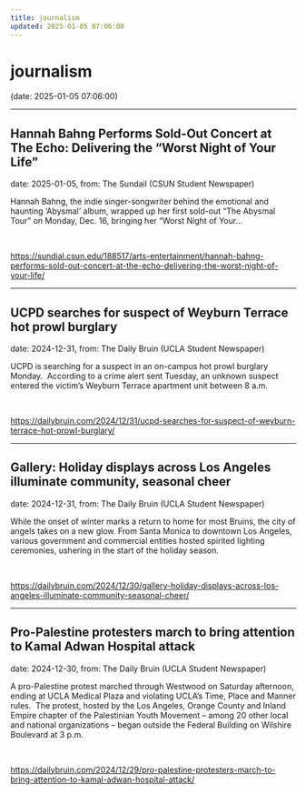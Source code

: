 ```yaml
---
title: journalism
updated: 2025-01-05 07:06:00
---
```


# journalism

(date: 2025-01-05 07:06:00)

---

## Hannah Bahng Performs Sold-Out Concert at The Echo: Delivering the “Worst Night of Your Life”

date: 2025-01-05, from: The Sundail (CSUN Student Newspaper)

Hannah Bahng, the indie singer-songwriter behind the emotional and haunting ‘Abysmal’ album, wrapped up her first sold-out “The Abysmal Tour” on Monday, Dec. 16, bringing her “Worst Night of Your... 

<br> 

<https://sundial.csun.edu/188517/arts-entertainment/hannah-bahng-performs-sold-out-concert-at-the-echo-delivering-the-worst-night-of-your-life/>

---

## UCPD searches for suspect of Weyburn Terrace hot prowl burglary

date: 2024-12-31, from: The Daily Bruin (UCLA Student Newspaper)

UCPD is searching for a suspect in an on-campus hot prowl burglary Monday.&#160;
According to a crime alert sent Tuesday, an unknown suspect entered the victim’s Weyburn Terrace apartment unit between 8 a.m. 

<br> 

<https://dailybruin.com/2024/12/31/ucpd-searches-for-suspect-of-weyburn-terrace-hot-prowl-burglary/>

---

## Gallery: Holiday displays across Los Angeles illuminate community, seasonal cheer

date: 2024-12-31, from: The Daily Bruin (UCLA Student Newspaper)

While the onset of winter marks a return to home for most Bruins, the city of angels takes on a new glow. From Santa Monica to downtown Los Angeles, various government and commercial entities hosted spirited lighting ceremonies, ushering in the start of the holiday season. 

<br> 

<https://dailybruin.com/2024/12/30/gallery-holiday-displays-across-los-angeles-illuminate-community-seasonal-cheer/>

---

## Pro-Palestine protesters march to bring attention to Kamal Adwan Hospital attack

date: 2024-12-30, from: The Daily Bruin (UCLA Student Newspaper)

A pro-Palestine protest marched through Westwood on Saturday afternoon, ending at UCLA Medical Plaza and violating UCLA’s Time, Place and Manner rules.&#160;
The protest, hosted by the Los Angeles, Orange County and Inland Empire chapter of the Palestinian Youth Movement – among 20 other local and national organizations – began outside the Federal Building on Wilshire Boulevard at 3 p.m. 

<br> 

<https://dailybruin.com/2024/12/29/pro-palestine-protesters-march-to-bring-attention-to-kamal-adwan-hospital-attack/>

